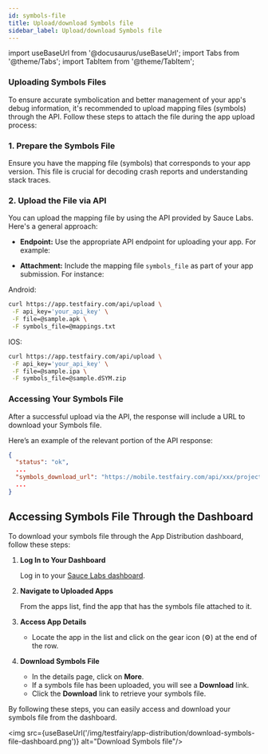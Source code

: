```yaml
---
id: symbols-file
title: Upload/download Symbols file
sidebar_label: Upload/download Symbols file
---
```


import useBaseUrl from '@docusaurus/useBaseUrl';
import Tabs from '@theme/Tabs';
import TabItem from '@theme/TabItem';

### Uploading Symbols Files

To ensure accurate symbolication and better management of your app's debug information, it's recommended to upload mapping files (symbols) through the API. Follow these steps to attach the file during the app upload process:

### 1. Prepare the Symbols File

Ensure you have the mapping file (symbols) that corresponds to your app version. This file is crucial for decoding crash reports and understanding stack traces.

### 2. Upload the File via API

You can upload the mapping file by using the API provided by Sauce Labs. Here's a general approach:

- **Endpoint:** Use the appropriate API endpoint for uploading your app. For example:

- **Attachment:** Include the mapping file `symbols_file` as part of your app submission. For instance:

Android:

```bash
curl https://app.testfairy.com/api/upload \
 -F api_key='your_api_key' \
 -F file=@sample.apk \
 -F symbols_file=@mappings.txt
```

IOS:

```bash
curl https://app.testfairy.com/api/upload \
 -F api_key='your_api_key' \
 -F file=@sample.ipa \
 -F symbols_file=@sample.dSYM.zip
```

### Accessing Your Symbols File

After a successful upload via the API, the response will include a URL to download your Symbols file.

Here’s an example of the relevant portion of the API response:

```json
{
  "status": "ok",
  ...
  "symbols_download_url": "https://mobile.testfairy.com/api/xxx/projects/xxx/builds/xxx/symbols/download/",
  ...
}
```

## Accessing Symbols File Through the Dashboard

To download your symbols file through the App Distribution dashboard, follow these steps:

1. **Log In to Your Dashboard**

   Log in to your [Sauce Labs dashboard](https://mobile.saucelabs.com).

2. **Navigate to Uploaded Apps**

   From the apps list, find the app that has the symbols file attached to it.

3. **Access App Details**

   - Locate the app in the list and click on the gear icon (⚙️) at the end of the row.

4. **Download Symbols File**

   - In the details page, click on **More**.
   - If a symbols file has been uploaded, you will see a **Download** link.
   - Click the **Download** link to retrieve your symbols file.

By following these steps, you can easily access and download your symbols file from the dashboard.

<img src={useBaseUrl('/img/testfairy/app-distribution/download-symbols-file-dashboard.png')} alt="Download Symbols file"/>

